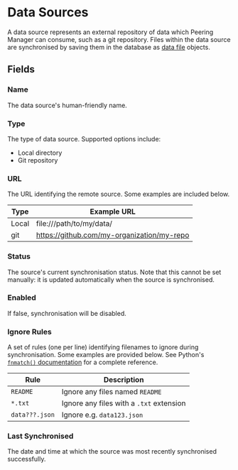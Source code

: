 # Data Sources

A data source represents an external repository of data which Peering
Manager can consume, such as a git repository. Files within the data source
are synchronised by saving them in the database as [data file](./datafile.md)
objects.

## Fields

### Name

The data source's human-friendly name.

### Type

The type of data source. Supported options include:

* Local directory
* Git repository

### URL

The URL identifying the remote source. Some examples are included below.

| Type      | Example URL                                        |
|-----------|----------------------------------------------------|
| Local     | file:///path/to/my/data/                           |
| git       | https://github.com/my-organization/my-repo         |

### Status

The source's current synchronisation status. Note that this cannot be set
manually: it is updated automatically when the source is synchronised.

### Enabled

If false, synchronisation will be disabled.

### Ignore Rules

A set of rules (one per line) identifying filenames to ignore during
synchronisation. Some examples are provided below. See Python's [`fnmatch()`
documentation](https://docs.python.org/3/library/fnmatch.html) for a complete
reference.

| Rule           | Description                              |
|----------------|------------------------------------------|
| `README`       | Ignore any files named `README`          |
| `*.txt`        | Ignore any files with a `.txt` extension |
| `data???.json` | Ignore e.g. `data123.json`               |

### Last Synchronised

The date and time at which the source was most recently synchronised
successfully.
